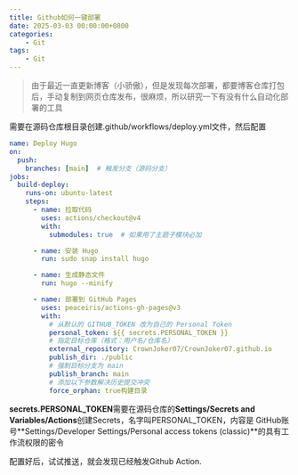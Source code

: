 ```yaml
---
title: Github如何一键部署
date: 2025-03-03 00:00:00+0800
categories:
    - Git
tags:
    - Git
---
```


> 由于最近一直更新博客（小骄傲），但是发现每次部署，都要博客仓库打包后，手动复制到网页仓库发布，很麻烦，所以研究一下有没有什么自动化部署的工具

需要在源码仓库根目录创建.github/workflows/deploy.yml文件，然后配置
```yml
name: Deploy Hugo
on:
  push:
    branches: [main]  # 触发分支（源码分支）
jobs:
  build-deploy:
    runs-on: ubuntu-latest
    steps:
      - name: 拉取代码
        uses: actions/checkout@v4
        with:
          submodules: true  # 如果用了主题子模块必加

      - name: 安装 Hugo
        run: sudo snap install hugo

      - name: 生成静态文件
        run: hugo --minify

      - name: 部署到 GitHub Pages
        uses: peaceiris/actions-gh-pages@v3
        with:
          # 从默认的 GITHUB_TOKEN 改为自己的 Personal Token
          personal_token: ${{ secrets.PERSONAL_TOKEN }}  
          # 指定目标仓库（格式：用户名/仓库名）
          external_repository: CrownJoker07/CrownJoker07.github.io
          publish_dir: ./public
          # 强制目标分支为 main
          publish_branch: main
          # 添加以下参数解决历史提交冲突
          force_orphan: true构建目录
```

**secrets.PERSONAL_TOKEN**需要在源码仓库的**Settings/Secrets and Variables/Actions**创建Secrets，名字叫PERSONAL_TOKEN，内容是 GitHub账号**Settings/Developer Settings/Personal access tokens (classic)**的具有工作流权限的密令


配置好后，试试推送，就会发现已经触发Github Action.